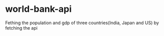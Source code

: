 # world-bank-api
Fething the population and gdp of three countries(India, Japan and US) by fetching the api
